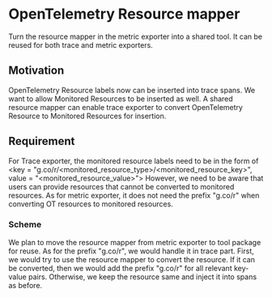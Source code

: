 # OpenTelemetry Resource mapper

Turn the resource mapper in the metric exporter into a shared tool. It can be reused for both trace and metric exporters. 

## Motivation

OpenTelemetry Resource labels now can be inserted into trace spans. We want to allow Monitored
Resources to be inserted as well. A shared resource mapper can enable trace exporter to convert
OpenTelemetry Resource to Monitored Resources for insertion. 

## Requirement

For Trace exporter, the monitored resource labels need to be in the form of 
<key = "g.co/r/<monitored_resource_type>/<monitored_resource_key>", value = "<monitored_resource_value>">
However, we need to be aware that users can provide resources that cannot be converted to monitored resources.
As for metric exporter, it does not need the prefix "g.co/r" when converting OT resources to monitored resources. 

### Scheme

We plan to move the resource mapper from metric exporter to tool package for reuse. As for the prefix "g.co/r", we would handle it in trace part. First, we would try to use the resource mapper to convert the resource. If it can be converted, then we would add the prefix "g.co/r" for all relevant key-value pairs. Otherwise, we keep the resource same and inject it into spans as before.
